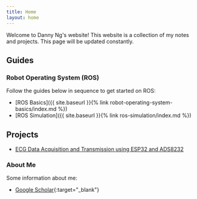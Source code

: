```yaml
---
title: Home
layout: home
---
```


Welcome to Danny Ng's website! This website is a collection of my notes and projects. This page will be updated constantly.

## Guides

### Robot Operating System (ROS)

Follow the guides below in sequence to get started on ROS:

- [ROS Basics]({{ site.baseurl }}{% link robot-operating-system-basics/index.md %})
- [ROS Simulation]({{ site.baseurl }}{% link ros-simulation/index.md %})

## Projects

- [ECG Data Acquisition and Transmission using ESP32 and ADS8232](https://github.com/dannyngweekiat/esp32-serial-BLE-ECG)

### About Me

Some information about me:

- [Google Scholar](https://scholar.google.com/citations?user=_RwJ8ekAAAAJ){:target="_blank"}
